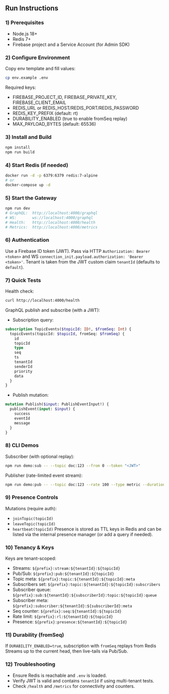 ## Run Instructions

### 1) Prerequisites
- Node.js 18+
- Redis 7+
- Firebase project and a Service Account (for Admin SDK)

### 2) Configure Environment
Copy env template and fill values:
```bash
cp env.example .env
```
Required keys:
- FIREBASE_PROJECT_ID, FIREBASE_PRIVATE_KEY, FIREBASE_CLIENT_EMAIL
- REDIS_URL or REDIS_HOST/REDIS_PORT/REDIS_PASSWORD
- REDIS_KEY_PREFIX (default: rt)
- DURABILITY_ENABLED (true to enable fromSeq replay)
- MAX_PAYLOAD_BYTES (default: 65536)

### 3) Install and Build
```bash
npm install
npm run build
```

### 4) Start Redis (if needed)
```bash
docker run -d -p 6379:6379 redis:7-alpine
# or
docker-compose up -d
```

### 5) Start the Gateway
```bash
npm run dev
# GraphQL:  http://localhost:4000/graphql
# WS:       ws://localhost:4000/graphql
# Health:   http://localhost:4000/health
# Metrics:  http://localhost:4000/metrics
```

### 6) Authentication
Use a Firebase ID token (JWT). Pass via HTTP `Authorization: Bearer <token>` and WS `connection_init.payload.authorization: 'Bearer <token>'`.
Tenant is taken from the JWT custom claim `tenantId` (defaults to `default`).

### 7) Quick Tests

Health check:
```bash
curl http://localhost:4000/health
```

GraphQL publish and subscribe (with a JWT):
- Subscription query:
```graphql
subscription TopicEvents($topicId: ID!, $fromSeq: Int) {
  topicEvents(topicId: $topicId, fromSeq: $fromSeq) {
    id
    topicId
    type
    seq
    ts
    tenantId
    senderId
    priority
    data
  }
}
```
- Publish mutation:
```graphql
mutation Publish($input: PublishEventInput!) {
  publishEvent(input: $input) {
    success
    eventId
    message
  }
}
```

### 8) CLI Demos

Subscriber (with optional replay):
```bash
npm run demo:sub -- --topic doc:123 --from 0 --token "<JWT>"
```
Publisher (rate-limited event stream):
```bash
npm run demo:pub -- --topic doc:123 --rate 100 --type metric --duration 10 --token "<JWT>"
```

### 9) Presence Controls
Mutations (require auth):
- `joinTopic(topicId)`
- `leaveTopic(topicId)`
- `heartbeat(topicId)`
Presence is stored as TTL keys in Redis and can be listed via the internal presence manager (or add a query if needed).

### 10) Tenancy & Keys
Keys are tenant-scoped:
- Streams: `${prefix}:stream:${tenantId}:${topicId}`
- Pub/Sub: `${prefix}:pub:${tenantId}:${topicId}`
- Topic meta: `${prefix}:topic:${tenantId}:${topicId}:meta`
- Subscribers set: `${prefix}:topic:${tenantId}:${topicId}:subscribers`
- Subscriber queue: `${prefix}:sub:${tenantId}:${subscriberId}:topic:${topicId}:queue`
- Subscriber meta: `${prefix}:subscriber:${tenantId}:${subscriberId}:meta`
- Seq counter: `${prefix}:seq:${tenantId}:${topicId}`
- Rate limit: `${prefix}:rl:${tenantId}:${topicId}`
- Presence: `${prefix}:presence:${tenantId}:${topicId}`

### 11) Durability (fromSeq)
If `DURABILITY_ENABLED=true`, subscription with `fromSeq` replays from Redis Streams up to the current head, then live-tails via Pub/Sub.

### 12) Troubleshooting
- Ensure Redis is reachable and `.env` is loaded.
- Verify JWT is valid and contains `tenantId` if using multi-tenant tests.
- Check `/health` and `/metrics` for connectivity and counters.


